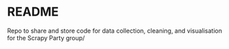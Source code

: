 # README
Repo to share and store code for data collection, cleaning, and visualisation for the Scrapy Party group/
